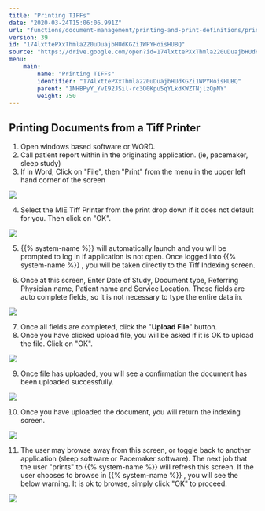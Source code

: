 ```yaml
---
title: "Printing TIFFs"
date: "2020-03-24T15:06:06.991Z"
url: "functions/document-management/printing-and-print-definitions/printing-tiffs.html"
version: 39
id: "174lxttePXxThmla220uDuajbHUdKGZi1WPYHoisHUBQ"
source: "https://drive.google.com/open?id=174lxttePXxThmla220uDuajbHUdKGZi1WPYHoisHUBQ"
menu:
    main:
        name: "Printing TIFFs"
        identifier: "174lxttePXxThmla220uDuajbHUdKGZi1WPYHoisHUBQ"
        parent: "1NHBPyY_YvI92JSil-rc3O0Kpu5qYLkdKWZTNjlzQpNY"
        weight: 750
---
```

## Printing Documents from a Tiff Printer

1. Open windows based software or WORD.
2. Call patient report within in the originating application. (ie, pacemaker, sleep study)
3. If in Word, Click on "File", then "Print" from the menu in the upper left hand corner of the screen

![](printing-tiffs.images/image6.png)

4. Select the MIE Tiff Printer from the print drop down if it does not default for you. Then click on "OK".



![](printing-tiffs.images/image2.png)



5. {{% system-name %}} will automatically launch and you will be prompted to log in if application is not open. Once logged into {{% system-name %}} , you will be taken directly to the Tiff Indexing screen.



6. Once at this screen, Enter Date of Study, Document type, Referring Physician name, Patient name and Service Location. These fields are auto complete fields, so it is not necessary to type the entire data in.

![](printing-tiffs.images/image3.png)

7. Once all fields are completed, click the "<strong>Upload File</strong>" button.
8. Once you have clicked upload file, you will be asked if it is OK to upload the file. Click on "OK".

![](printing-tiffs.images/image1.png)

9. Once file has uploaded, you will see a confirmation the document has been uploaded successfully.

![](printing-tiffs.images/image5.png)

10. Once you have uploaded the document, you will return the indexing screen.

![](printing-tiffs.images/image3.png)

11. The user may browse away from this screen, or toggle back to another application (sleep software or Pacemaker software). The next job that the user "prints" to {{% system-name %}} will refresh this screen. If the user chooses to browse in {{% system-name %}} , you will see the below warning. It is ok to browse, simply click "OK" to proceed.

![](printing-tiffs.images/image4.png)

